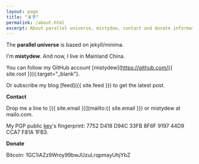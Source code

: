 ```yaml
---
layout: page
title: "关于"
permalink: /about.html
excerpt: About parallel universe, mistydew, contact and donate information.
---
```

The **parallel universe** is based on jekyll/minima.

I'm **mistydew**. And now, I live in Mainland China.

You can follow my GitHub account [mistydew](https://github.com/{{ site.root }}){:target="_blank"}.

Or subscribe my blog [feed]({{ site.feed }}) to get the latest post.

**Contact**

Drop me a line to [{{ site.email }}](mailto:{{ site.email }}) or mistydew at mailo.com.

My PGP public [key](/public_key.asc)'s fingerprint:
7752 D418 D94C 33FB 8F6F 9197 44D9 CCA7 F81A 1FB3.

**Donate**

Bitcoin: 1GC1iAZz9Wroy99bwJUzuLrqpmayUhjYbZ
